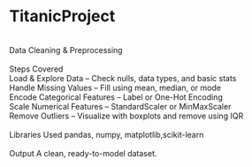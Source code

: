 # TitanicProject
<br>
Data Cleaning & Preprocessing
<br><br>
Steps Covered<br>
Load & Explore Data – Check nulls, data types, and basic stats<br>
Handle Missing Values – Fill using mean, median, or mode<br>
Encode Categorical Features – Label or One-Hot Encoding<br>
Scale Numerical Features – StandardScaler or MinMaxScaler<br>
Remove Outliers – Visualize with boxplots and remove using IQR
<br><br>
Libraries Used
pandas, numpy, matplotlib,scikit-learn
<br><br>
Output
A clean, ready-to-model dataset.
